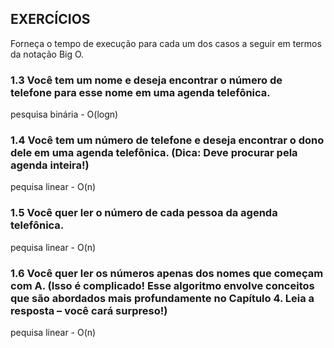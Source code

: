 ## EXERCÍCIOS

Forneça o tempo de execução para cada um dos casos a seguir em termos da
notação Big O.

### 1.3 Você tem um nome e deseja encontrar o número de telefone para esse nome em uma agenda telefônica.

pesquisa binária - O(logn)

### 1.4 Você tem um número de telefone e deseja encontrar o dono dele em uma agenda telefônica. (Dica: Deve procurar pela agenda inteira!)

pequisa linear - O(n)

### 1.5 Você quer ler o número de cada pessoa da agenda telefônica.

pequisa linear - O(n)

### 1.6 Você quer ler os números apenas dos nomes que começam com A. (Isso é complicado! Esse algoritmo envolve conceitos que são abordados mais profundamente no Capítulo 4. Leia a resposta – você cará surpreso!)

pequisa linear - O(n)